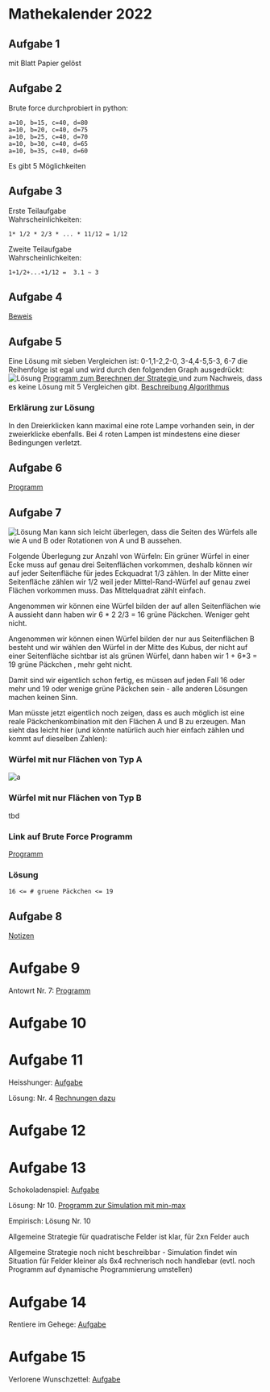 # Mathekalender 2022

## Aufgabe 1
mit Blatt Papier gelöst

## Aufgabe 2
Brute force durchprobiert in python:
```
a=10, b=15, c=40, d=80
a=10, b=20, c=40, d=75
a=10, b=25, c=40, d=70
a=10, b=30, c=40, d=65
a=10, b=35, c=40, d=60
```
Es gibt 5 Möglichkeiten

## Aufgabe 3
Erste Teilaufgabe  
Wahrscheinlichkeiten:
```
1* 1/2 * 2/3 * ... * 11/12 = 1/12
```
Zweite Teilaufgabe  
Wahrscheinlichkeiten: 
```
1+1/2+...+1/12 =  3.1 ~ 3
```
## Aufgabe 4
[Beweis](4/beweis.md) 

## Aufgabe 5
Eine Lösung mit sieben Vergleichen ist: 
0-1,1-2,2-0, 3-4,4-5,5-3, 6-7 die Reihenfolge ist egal und wird durch den folgenden Graph ausgedrückt:
![Lösung](5/result.png)
[Programm zum Berechnen der Strategie ](5/bf.py) und zum Nachweis, dass es keine Lösung mit 5 Vergleichen gibt.
[Beschreibung Algorithmus](5/description.md)
### Erklärung zur Lösung

In den Dreierklicken kann maximal eine rote Lampe vorhanden sein, in der zweierklicke ebenfalls. Bei 4 roten Lampen ist mindestens eine dieser Bedingungen verletzt.

## Aufgabe 6
[Programm](6/run.py)

## Aufgabe 7
![Lösung](7/cube.png)
Man kann sich leicht überlegen, dass die Seiten des Würfels alle wie A und B oder Rotationen von A und B aussehen.

Folgende Überlegung zur Anzahl von Würfeln:
Ein grüner Würfel in einer Ecke muss auf genau drei Seitenflächen vorkommen, deshalb können wir auf jeder Seitenfläche für jedes Eckquadrat 1/3 zählen. In der Mitte einer Seitenfläche zählen wir 1/2 weil jeder Mittel-Rand-Würfel auf genau zwei Flächen vorkommen muss. Das Mittelquadrat zählt einfach.

Angenommen wir können eine Würfel bilden der auf allen Seitenflächen wie A aussieht dann haben wir 
6 * 2 2/3 = 16 grüne Päckchen. Weniger geht nicht.

Angenommen wir können einen Würfel bilden der nur
aus Seitenflächen B besteht und wir wählen den Würfel in der Mitte des Kubus, der nicht auf einer Seitenfläche sichtbar ist als grünen Würfel, dann haben wir 1 + 6*3 = 19 grüne Päckchen , mehr geht nicht.

Damit sind wir eigentlich schon fertig, es müssen auf jeden Fall 16 oder mehr und 19 oder wenige grüne Päckchen sein - alle anderen Lösungen machen keinen Sinn.

Man müsste jetzt eigentlich noch zeigen, dass es auch möglich ist eine reale Päckchenkombination mit den Flächen A und B zu erzeugen. Man sieht das leicht hier (und könnte natürlich auch hier einfach zählen und kommt auf dieselben Zahlen):

### Würfel mit nur Flächen von Typ A
![a](7/a.png) 

### Würfel mit nur Flächen von Typ B
tbd

### Link auf Brute Force Programm
[Programm](7/wuerfel.py)
### Lösung
```
16 <= # gruene Päckchen <= 19
```
## Aufgabe 8
[Notizen](8/8.md)

# Aufgabe 9
Antowrt Nr. 7: [Programm](9/9.py)

# Aufgabe 10

# Aufgabe 11
Heisshunger: [Aufgabe](11/MK-2022-HS-Heisshunger-de.pdf)

Lösung: Nr. 4 [Rechnungen dazu](11/mathe-advent-wahrscheinlichkeiten.pdf)
# Aufgabe 12

# Aufgabe 13
Schokoladenspiel: [Aufgabe](13/MK-2022-PR-Schokoladenspiel-de-1.pdf)

Lösung: Nr 10. [Programm zur Simulation mit min-max](13/board.py)

Empirisch: Lösung Nr. 10

Allgemeine Strategie für quadratische Felder ist klar, für 2xn Felder auch

Allgemeine Strategie noch nicht beschreibbar - Simulation findet win Situation für Felder kleiner als 6x4 rechnerisch noch handlebar
(evtl. noch Programm auf dynamische Programmierung umstellen)


# Aufgabe 14
Rentiere im Gehege: [Aufgabe](14/MK-2022-KH-ReindeerBreeding-de-1.pdf)

# Aufgabe 15
Verlorene Wunschzettel: [Aufgabe](15/MK-2022-Griesbach-Wunschzettel-de.pdf)